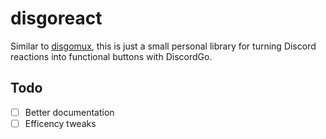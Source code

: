 # disgoreact

Similar to [disgomux](https://github.com/cs-5/disgomux), this is just a small
personal library for turning Discord reactions into functional buttons with 
DiscordGo.

## Todo
- [ ] Better documentation
- [ ] Efficency tweaks